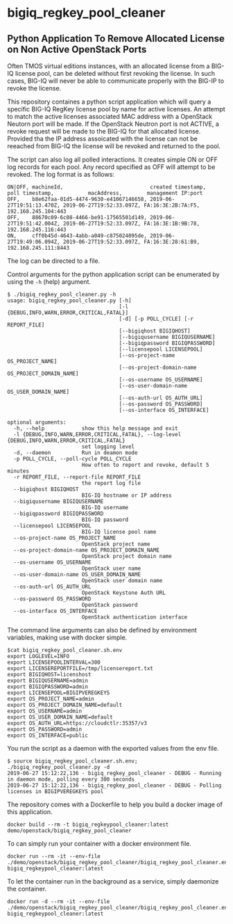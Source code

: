
# bigiq_regkey_pool_cleaner #

## Python Application To Remove Allocated License on Non Active OpenStack Ports ##

Often TMOS virtual editions instances, with an allocated license from a BIG-IQ license pool, can be deleted without first revoking the license. In such cases, BIG-IQ will never be able to communicate properly with the BIG-IP to revoke the license.

This repository containes a python script application which will query a specific BIG-IQ RegKey license pool by name for active licenses. An attempt to match the active licenses associated MAC address with a OpenStack Neutorn port will be made. If the OpenStack Neutron port is not ACTIVE, a revoke request will be made to the BIG-IQ for that allocated license. Provided tha the IP address assoicated with the license can not be reeached from BIG-IQ the license will be revoked and returned to the pool.

The script can also log all polled interactions. It creates simple ON or OFF log records for each pool. Any record specified as OFF will attempt to be revoked. The log format is as follows:

```
ON|OFF, machineId,                            created timestamp,        poll timestamp,           macAddress,        management IP:port
OFF,    b8e62faa-01d5-4474-9630-e41067146658, 2019-06-27T19:51:13.470Z, 2019-06-27T19:52:33.097Z, FA:16:3E:2B:7A:F5, 192.168.245.104:443
OFF,    88670c09-6c08-4466-be91-17565501d149, 2019-06-27T19:51:42.004Z, 2019-06-27T19:52:33.097Z, FA:16:3E:1B:9B:78, 192.168.245.116:443
ON,     cff0b45d-4643-4abb-a049-c875024095de, 2019-06-27T19:49:06.094Z, 2019-06-27T19:52:33.097Z, FA:16:3E:28:61:B9, 192.168.245.111:8443
```

The log can be directed to a file.

Control arguments for the python application script can be enumerated by using the `-h` (help) argument.

```
$ ./bigiq_regkey_pool_cleaner.py -h
usage: bigiq_regkey_pool_cleaner.py [-h]
                                    [-l {DEBUG,INFO,WARN,ERROR,CRITICAL,FATAL}]
                                    [-d] [-p POLL_CYCLE] [-r REPORT_FILE]
                                    [--bigiqhost BIGIQHOST]
                                    [--bigiqusername BIGIQUSERNAME]
                                    [--bigiqpassword BIGIQPASSWORD]
                                    [--licensepool LICENSEPOOL]
                                    [--os-project-name OS_PROJECT_NAME]
                                    [--os-project-domain-name OS_PROJECT_DOMAIN_NAME]
                                    [--os-username OS_USERNAME]
                                    [--os-user-domain-name OS_USER_DOMAIN_NAME]
                                    [--os-auth-url OS_AUTH_URL]
                                    [--os-password OS_PASSWORD]
                                    [--os-interface OS_INTERFACE]

optional arguments:
  -h, --help            show this help message and exit
  -l {DEBUG,INFO,WARN,ERROR,CRITICAL,FATAL}, --log-level {DEBUG,INFO,WARN,ERROR,CRITICAL,FATAL}
                        set logging level
  -d, --daemon          Run in deamon mode
  -p POLL_CYCLE, --poll-cycle POLL_CYCLE
                        How often to report and revoke, default 5 minutes
  -r REPORT_FILE, --report-file REPORT_FILE
                        the report log file
  --bigiqhost BIGIQHOST
                        BIG-IQ hostname or IP address
  --bigiqusername BIGIQUSERNAME
                        BIG-IQ username
  --bigiqpassword BIGIQPASSWORD
                        BIG-IQ password
  --licensepool LICENSEPOOL
                        BIG-IQ license pool name
  --os-project-name OS_PROJECT_NAME
                        OpenStack project name
  --os-project-domain-name OS_PROJECT_DOMAIN_NAME
                        OpenStack project domain name
  --os-username OS_USERNAME
                        OpenStack user name
  --os-user-domain-name OS_USER_DOMAIN_NAME
                        OpenStack user domain name
  --os-auth-url OS_AUTH_URL
                        OpenStack Keystone Auth URL
  --os-password OS_PASSWORD
                        OpenStack password
  --os-interface OS_INTERFACE
                        OpenStack authentication interface
```

The command line arguments can also be defined by environment variables, making use with docker simple.

```
$cat bigiq_regkey_pool_cleaner.sh.env
export LOGLEVEL=INFO
export LICENSEPOOLINTERVAL=300
export LICENSEREPORTFILE=/tmp/licensereport.txt
export BIGIQHOST=licenshost
export BIGIQUSERNAME=admin
export BIGIQPASSWORD=admin
export LICENSEPOOL=BIGIPVEREGKEYS
export OS_PROJECT_NAME=admin
export OS_PROJECT_DOMAIN_NAME=default
export OS_USERNAME=admin
export OS_USER_DOMAIN_NAME=default
export OS_AUTH_URL=https://cloudctlr:35357/v3
export OS_PASSWORD=admin
export OS_INTERFACE=public
```

You run the script as a daemon with the exported values from the env file.

```
$ source bigiq_regkey_pool_cleaner.sh.env; ./bigiq_regkey_pool_cleaner.py -d
2019-06-27 15:12:22,136 - bigiq_regkey_pool_cleaner - DEBUG - Running in daemon mode, polling every 300 seconds
2019-06-27 15:12:22,136 - bigiq_regkey_pool_cleaner - DEBUG - Polling licenses in BIGIPVEREGKEYS pool
```

The repository comes with a Dockerfile to help you build a docker image of this application.

```
docker build --rm -t bigiq_regkeypool_cleaner:latest demo/openstack/bigiq_regkey_pool_cleaner
```

To can simply run your container with a docker environment file.

```
docker run --rm -it --env-file ./demo/openstack/bigiq_regkey_pool_cleaner/bigiq_regkey_pool_cleaner.env bigiq_regkeypool_cleaner:latest
```

To let the container run in the background as a service, simply daemonize the container.

```
docker run -d --rm -it --env-file ./demo/openstack/bigiq_regkey_pool_cleaner/bigiq_regkey_pool_cleaner.env bigiq_regkeypool_cleaner:latest
```
